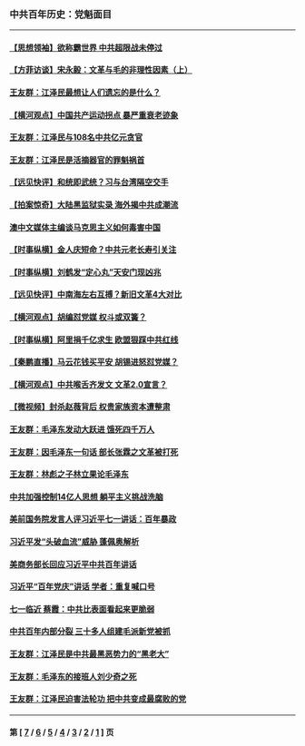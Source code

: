 ### 中共百年历史：党魁面目
---
#### [【思想领袖】欲称霸世界 中共超限战未停过](../../pages/nf1176107/n13745142.md?12020430) 
#### [【方菲访谈】宋永毅：文革与毛的非理性因素（上）](../../pages/nf1176107/n13469956.md?12020430) 
#### [王友群：江泽民最想让人们遗忘的是什么？](../../pages/nf1176107/n13408949.md?12020430) 
#### [【横河观点】中国共产运动拐点 暴严重衰老迹象](../../pages/nf1176107/n13388333.md?12020430) 
#### [王友群：江泽民与108名中共亿元贪官](../../pages/nf1176107/n13352358.md?12020430) 
#### [王友群：江泽民是活摘器官的罪魁祸首](../../pages/nf1176107/n13336903.md?12020430) 
#### [【远见快评】和统即武统？习与台湾隔空交手](../../pages/nf1176107/n13297739.md?12020430) 
#### [【拍案惊奇】大陆黑监狱实录 海外揭中共成潮流](../../pages/nf1176107/n13288853.md?12020430) 
#### [澳中文媒体主编谈马克思主义如何毒害中国](../../pages/nf1176107/n13257387.md?12020430) 
#### [【时事纵横】金人庆短命？中共元老长寿引关注](../../pages/nf1176107/n13217934.md?12020430) 
#### [【时事纵横】刘鹤发“定心丸”天安门现凶兆](../../pages/nf1176107/n13215416.md?12020430) 
#### [【远见快评】中南海左右互搏？新旧文革4大对比](../../pages/nf1176107/n13214745.md?12020430) 
#### [【横河观点】胡编怼党媒 权斗或双簧？](../../pages/nf1176107/n13210864.md?12020430) 
#### [【时事纵横】阿里捐千亿求生 欧盟狠踩中共红线](../../pages/nf1176107/n13206431.md?12020430) 
#### [【秦鹏直播】马云花钱买平安 胡锡进怒怼党媒？](../../pages/nf1176107/n13206392.md?12020430) 
#### [【横河观点】中共喉舌齐发文 文革2.0宣言？](../../pages/nf1176107/n13201248.md?12020430) 
#### [【微视频】封杀赵薇背后 权贵家族资本遭整肃](../../pages/nf1176107/n13197798.md?12020430) 
#### [王友群：毛泽东发动大跃进 饿死四千万人](../../pages/nf1176107/n13177158.md?12020430) 
#### [王友群：因毛泽东一句话 部长张霖之文革被打死](../../pages/nf1176107/n13161711.md?12020430) 
#### [王友群：林彪之子林立果论毛泽东](../../pages/nf1176107/n13128622.md?12020430) 
#### [中共加强控制14亿人思想 躺平主义挑战洗脑](../../pages/nf1176107/n13094299.md?12020430) 
#### [美前国务院发言人评习近平七一讲话：百年暴政](../../pages/nf1176107/n13066986.md?12020430) 
#### [习近平发“头破血流”威胁 蓬佩奥解析](../../pages/nf1176107/n13063604.md?12020430) 
#### [美商务部长回应习近平中共百年讲话](../../pages/nf1176107/n13062903.md?12020430) 
#### [习近平“百年党庆”讲话 学者：重复喊口号](../../pages/nf1176107/n13061411.md?12020430) 
#### [七一临近 蔡霞：中共比表面看起来更脆弱](../../pages/nf1176107/n13056418.md?12020430) 
#### [中共百年内部分裂 三十多人组建毛派新党被抓](../../pages/nf1176107/n13044023.md?12020430) 
#### [王友群：江泽民是中共最黑恶势力的“黑老大”](../../pages/nf1176107/n13022180.md?12020430) 
#### [王友群：毛泽东的接班人刘少奇之死](../../pages/nf1176107/n12991772.md?12020430) 
#### [王友群：江泽民迫害法轮功 把中共变成最腐败的党](../../pages/nf1176107/n12947347.md?12020430) 

---
#### 第 [ [7](./7.md?12020430) / [6](./6.md?12020430) / [5](./5.md?12020430) / [4](./4.md?12020430) / [3](./3.md?12020430) / [2](./2.md?12020430) / [1](./1.md?12020430) ] 页
